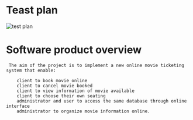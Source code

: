 # Teast plan

   ![test plan](https://user-images.githubusercontent.com/98865606/153579428-c2149bb1-737f-4767-952d-3cd123a8184e.jpg)

   # Software product overview

     The aim of the project is to implement a new online movie ticketing system that enable:

        client to book movie online
        client to cancel movie booked
        client to view information of movie available
        client to choose their own seating
        administrator and user to access the same database through online interface
        administrator to organize movie information online.
